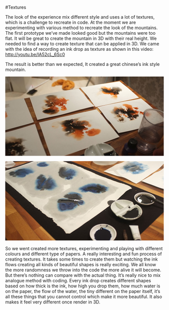 #Textures

The look of the experience mix different style and uses a lot of textures, which is a challenge to recreate in code. At the moment we are experimenting with various method to recreate the look of the mountains. The first prototype we’ve made looked good but the mountains were too flat. It will be great to create the mountain in 3D with their real height. We needed to find a way to create texture that can be applied in 3D. We came with the idea of recording an ink drop as texture as shown in this video: 
http://youtu.be/IA52cL_6Sc0

The result is better than we expected, It created a great chinese’s ink style mountain.

![Example Image](project_images/Texture_ink/03.JPG?raw=true "Example Image")

![Example Image](project_images/Texture_ink/01.JPG?raw=true "Example Image")

So we went created more textures, experimenting and playing with different colours and different type of papers. A really interesting and fun process of creating textures. It takes some times to create them but watching the ink flows creating all kinds of beautiful shapes is really exciting. We all know the more randomness we throw into the code the more alive it will become. But there’s nothing can compare with the actual thing. It’s really nice to mix analogue method with coding. Every ink drop creates different shapes based on how thick is the ink, how high you drop them, how much water is on the paper, the flow of the water, the tiny different on the paper itself, it’s all these things that you cannot control which make it more beautiful. It also makes it feel very different once render in 3D.

